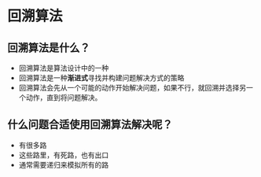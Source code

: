 <!--
 * @Author: nongqi
-->
# 回溯算法
## 回溯算法是什么？
- 回溯算法是算法设计中的一种
- 回溯算法是一种**渐进式**寻找并构建问题解决方式的策略
- 回溯算法会先从一个可能的动作开始解决问题，如果不行，就回溯并选择另一个动作，直到将问题解决。

## 什么问题合适使用回溯算法解决呢？
- 有很多路
- 这些路里，有死路，也有出口
- 通常需要递归来模拟所有的路